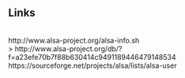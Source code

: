 ## Links
<br>
 http://www.alsa-project.org/alsa-info.sh <br>>
 http://www.alsa-project.org/db/?f=a23efe70b7f88b630414c9491189446479148534 <br>
 https://sourceforge.net/projects/alsa/lists/alsa-user <br>
